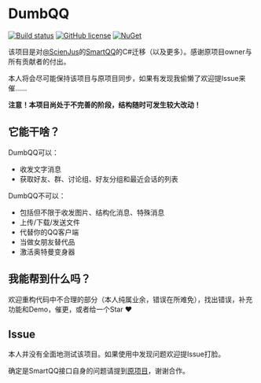 # DumbQQ

[![Build status]( 	https://img.shields.io/appveyor/ci/TJYSunset/DumbQQ.svg?style=flat)](https://ci.appveyor.com/project/TJYSunset/DumbQQ)
[![GitHub license](https://img.shields.io/badge/license-MIT-blue.svg?style=flat)](https://raw.githubusercontent.com/TJYSunset/DumbQQ/master/LICENSE)
[![NuGet]( 	https://img.shields.io/nuget/v/Sunsetware.DumbQQ.svg)](https://www.nuget.org/packages/Sunsetware.DumbQQ/)

该项目是对[@ScienJus](https://github.com/scienjus/)的[SmartQQ](https://github.com/scienjus/smartqq)的C#迁移（以及更多）。感谢原项目owner与所有贡献者的付出。

本人将会尽可能保持该项目与原项目同步，如果有发现我偷懒了欢迎提Issue来催……

**注意！本项目尚处于不完善的阶段，结构随时可发生较大改动！**

## 它能干啥？

DumbQQ可以：

+ 收发文字消息
+ 获取好友、群、讨论组、好友分组和最近会话的列表

DumbQQ不可以：

+ 包括但不限于收发图片、结构化消息、特殊消息
+ 上传/下载/发送文件
+ 代替你的QQ客户端
+ 当做女朋友替代品
+ 激活奥特曼变身器

## 我能帮到什么吗？

欢迎重构代码中不合理的部分（本人纯属业余，错误在所难免），找出错误，补充功能和Demo，催更，或者给一个Star ❤

## Issue

本人并没有全面地测试该项目。如果使用中发现问题欢迎提Issue打脸。

确定是SmartQQ接口自身的问题请提到[原项目](https://github.com/scienjus/smartqq)，谢谢合作。
